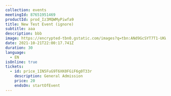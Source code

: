 ```yaml
---
collection: events
meetingId: 87651951469
productId: prod_Iz3MQWMyPiwfa9
title: New Test Event (ignore)
subtitle: aaa
description: bbb
image: https://encrypted-tbn0.gstatic.com/images?q=tbn:ANd9GcSYT7T1-UKWZJuDSxWL5dxaualmoTCy466tKQ&usqp=CAU
date: 2021-10-21T22:00:17.741Z
duration: 30
language:
  - EN
isOnline: true
tickets:
  - id: price_1IN5FuG9T6XK0FGiF6g0T33r
    description: General Admission
    price: 20
    endsOn: startOfEvent
---
```

